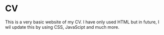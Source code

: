 # CV
This is a very basic website of my CV.
I have only used HTML but in future, I wil update this by using CSS, JavaScipt and much more.
